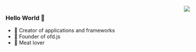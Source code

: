 <img align="right" src="https://github-readme-stats.vercel.app/api?username=dltech21&show_icons=true&icon_color=CE1D2D&text_color=718096&bg_color=00000000&hide_title=true&hide_border=true" />

### Hello World 👋
- :hammer: Creator of applications and frameworks
- :ram: Founder of ofd.js
- :meat_on_bone: Meat lover
